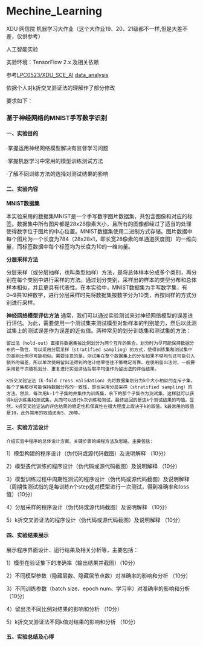 # Mechine_Learning
XDU 网信院 机器学习大作业（这个大作业19、20、21级都不一样,但是大差不差，仅供参考）

人工智能实验

实验环境：TensorFlow 2.x 及相关依赖

参考[LPC0523/XDU_SCE_AI](https://github.com/LPC0523/XDU_SCE_AI)
[data_analysis](https://github.com/naturliche/data_analysis)

依据个人对k折交叉验证法的理解作了部分修改

要求如下：

### **基于神经网络的MNIST手写数字识别**

#### 一、实验目的

·掌握运用神经网络模型解决有监督学习问题

·掌握机器学习中常用的模型训练测试方法

·了解不同训练方法的选择对测试结果的影响

#### 二、实验内容

**MNIST数据集**

本实验采用的数据集MNIST是一个手写数字图片数据集，共包含图像和对应的标签。数据集中所有图片都是28x28像素大小，且所有的图像都经过了适当的处理使得数字位于图片的中心位置。MNIST数据集使用二进制方式存储。图片数据中每个图片为一个长度为784（28x28x1，即长宽28像素的单通道灰度图）的一维向量，而标签数据中每个标签均为长度为10的一维向量。

**分层采样方法**

分层采样（或分层抽样，也叫类型抽样）方法，是将总体样本分成多个类别，再分别在每个类别中进行采样的方法。通过划分类别，采样出的样本的类型分布和总体样本相似，并且更具有代表性。在本实验中，MNIST数据集为手写数字集，有0~9共10种数字，进行分层采样时先将数据集按数字分为10类，再按同样的方式分别进行采样。

**神经网络模型评估方法**
	通常，我们可以通过实验测试来对神经网络模型的误差进行评估。为此，需要使用一个测试集来测试模型对新样本的判别能力，然后以此测试集上的测试误差作为误差的近似值。两种常见的划分训练集和测试集的方法：

	留出法（hold-out）直接将数据集按比例划分为两个互斥的集合。划分时为尽可能保持数据分布的一致性，可以采用分层采样（stratified sampling）的方式，使得训练集和测试集中的类别比例尽可能相似。需要注意的是，测试集在整个数据集上的分布如果不够均匀还可能引入额外的偏差，所以单次使用留出法得到的估计结果往往不够稳定可靠。在使用留出法时，一般要采用若干次随机划分、重复进行实验评估后取平均值作为留出法的评估结果。
	 
	k折交叉验证法（k-fold cross validation）先将数据集划分为k个大小相似的互斥子集，每个子集都尽可能保持数据分布的一致性，即也采用分层采样（stratified sampling）的方法。然后，每次用k-1个子集的并集作为训练集，余下的那个子集作为测试集，这样就可以获得k组训练集和测试集，从而可以进行k次训练和测试。最终返回的是这k个测试结果的均值。显然，k折交叉验证法的评估结果的稳定性和保真性在很大程度上取决于k的取值。k最常用的取值是10，此外常用的取值还有5、20等。

#### 三、实验方法设计

	介绍实验中程序的总体设计方案、关键步骤的编程方法及思路，主要包括:

1）模型构建的程序设计（伪代码或源代码截图）及说明解释 （10分）

2）模型迭代训练的程序设计（伪代码或源代码截图）及说明解释 （10分）

3）模型训练过程中周期性测试的程序设计（伪代码或源代码截图）及说明解释（周期性测试指的是每训练n个step就对模型进行一次测试，得到准确率和loss值）（10分）

4）分层采样的程序设计（伪代码或源代码截图）及说明解释 （10分）

5）k折交叉验证法的程序设计（伪代码或源代码截图）及说明解释 （10分）

#### 四、实验结果展示

展示程序界面设计、运行结果及相关分析等，主要包括：

1）模型在验证集下的准确率（输出结果并截图）（10分）

2）不同模型参数（隐藏层数、隐藏层节点数）对准确率的影响和分析 （10分）

3）不同训练参数（batch size、epoch num、学习率）对准确率的影响和分析 （10分）

4）留出法不同比例对结果的影响和分析 （10分）

5）k折交叉验证法不同k值对结果的影响和分析 （10分）

#### 五、实验总结及心得
